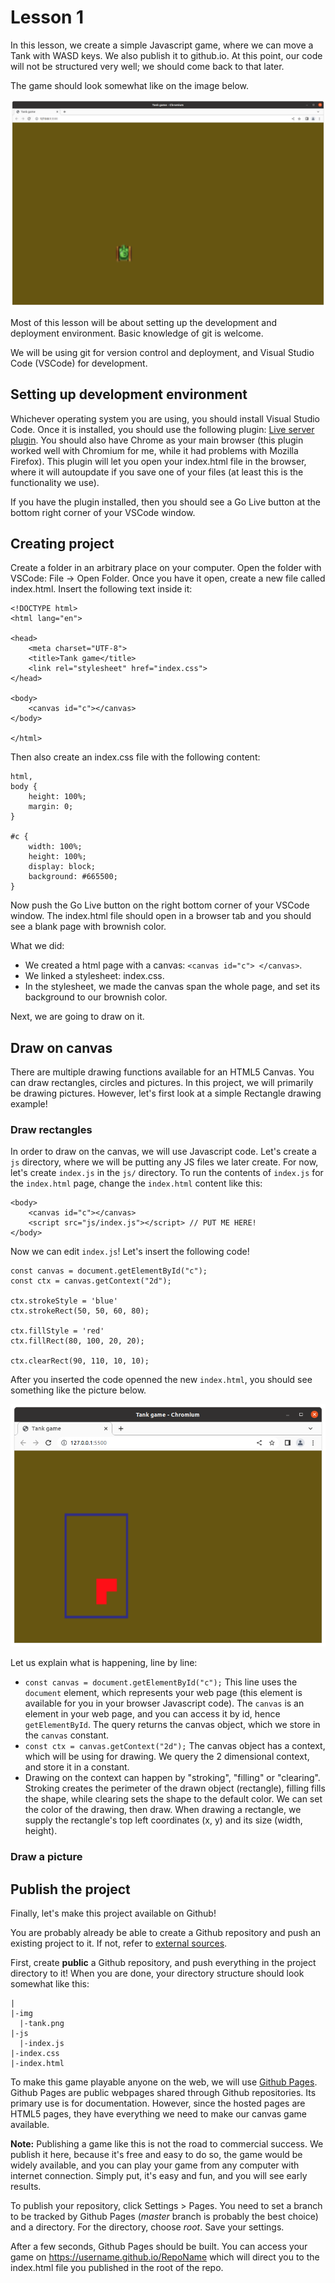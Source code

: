 # Lesson 1

In this lesson, we create a simple Javascript game, where we can move a Tank with WASD keys.
We also publish it to github.io. At this point, our code will not be structured very well; we should come back to that later.

The game should look somewhat like on the image below.

![game screenshot](img/game_screenshot1.png)

Most of this lesson will be about setting up the development and deployment environment. Basic knowledge of git is welcome.

We will be using git for version control and deployment, and Visual Studio Code (VSCode) for development.

## Setting up development environment

Whichever operating system you are using, you should install Visual Studio Code. Once it is installed, you should use the following plugin: [Live server plugin](https://marketplace.visualstudio.com/items?itemName=ritwickdey.LiveServer). You should also have Chrome as your main browser (this plugin worked well with Chromium for me, while it had problems with Mozilla Firefox). This plugin will let you open your index.html file in the browser, where it will autoupdate if you save one of your files (at least this is the functionality we use).

If you have the plugin installed, then you should see a Go Live button at the bottom right corner of your VSCode window.

## Creating project
Create a folder in an arbitrary place on your computer. Open the folder with VSCode: File -> Open Folder. Once you have it open, create a new file called index.html. Insert the following text inside it:

```
<!DOCTYPE html>
<html lang="en">

<head>
    <meta charset="UTF-8">
    <title>Tank game</title>
    <link rel="stylesheet" href="index.css">
</head>

<body>
    <canvas id="c"></canvas>
</body>

</html>
```

Then also create an index.css file with the following content:

```
html,
body {
    height: 100%;
    margin: 0;
}

#c {
    width: 100%;
    height: 100%;
    display: block;
    background: #665500;
}
```

Now push the Go Live button on the right bottom corner of your VSCode window. The index.html file should open in a browser tab and you should see a blank page with brownish color.

What we did:
- We created a html page with a canvas: `<canvas id="c"> </canvas>`.
- We linked a stylesheet: index.css.
- In the stylesheet, we made the canvas span the whole page, and set its background to our brownish color.

Next, we are going to draw on it.

## Draw on canvas
There are multiple drawing functions available for an HTML5 Canvas. You can draw rectangles, circles and pictures. In this project, we will primarily be drawing pictures. However, let's first look at a simple Rectangle drawing example!

### Draw rectangles
In order to draw on the canvas, we will use Javascript code. Let's create a `js` directory, where we will be putting any JS files we later create. For now, let's create `index.js` in the `js/` directory. To run the contents of `index.js` for the `index.html` page, change the `index.html` content like this:

```
<body>
    <canvas id="c"></canvas>
    <script src="js/index.js"></script> // PUT ME HERE!
</body>
```

Now we can edit `index.js`! Let's insert the following code!

```
const canvas = document.getElementById("c");
const ctx = canvas.getContext("2d");

ctx.strokeStyle = 'blue'
ctx.strokeRect(50, 50, 60, 80);

ctx.fillStyle = 'red'
ctx.fillRect(80, 100, 20, 20);

ctx.clearRect(90, 110, 10, 10);
```

After you inserted the code openned the new `index.html`, you should see something like the picture below.

![game screenshot](img/game_screenshot2.png)

Let us explain what is happening, line by line:
- `const canvas = document.getElementById("c");` This line uses the `document` element, which represents your web page (this element is available for you in your browser Javascript code). The `canvas` is an element in your web page, and you can access it by id, hence `getElementById`. The query returns the canvas object, which we store in the `canvas` constant.
- `const ctx = canvas.getContext("2d");` The canvas object has a context, which will be using for drawing. We query the 2 dimensional context, and store it in a constant.
- Drawing on the context can happen by "stroking", "filling" or "clearing". Stroking creates the perimeter of the drawn object (rectangle), filling fills the shape, while clearing sets the shape to the default color. We can set the color of the drawing, then draw. When drawing a rectangle, we supply the rectangle's top left coordinates (x, y) and its size (width, height).

### Draw a picture

## Publish the project
Finally, let's make this project available on Github!

You are probably already be able to create a Github repository and push an existing project to it. If not, refer to [external sources](https://www.datacamp.com/tutorial/git-push-pull).

First, create **public** a Github repository, and push everything in the project directory to it!
When you are done, your directory structure should look somewhat like this:

```
|
|-img
  |-tank.png
|-js
  |-index.js
|-index.css
|-index.html
```

To make this game playable anyone on the web, we will use [Github Pages](https://docs.github.com/en/pages/quickstart). Github Pages are public webpages shared through Github repositories. Its primary use is for documentation. However, since the hosted pages are HTML5 pages, they have everything we need to make our canvas game available.

**Note:** Publishing a game like this is not the road to commercial success. We publish it here, because it's free and easy to do so, the game would be widely available, and you can play your game from any computer with internet connection. Simply put, it's easy and fun, and you will see early results.

To publish your repository, click Settings > Pages. You need to set a branch to be tracked by Github Pages (*master* branch is probably the best choice) and a directory. For the directory, choose *root*. Save your settings.

After a few seconds, Github Pages should be built. You can access your game on https://username.github.io/RepoName which will direct you to the index.html file you published in the root of the repo.